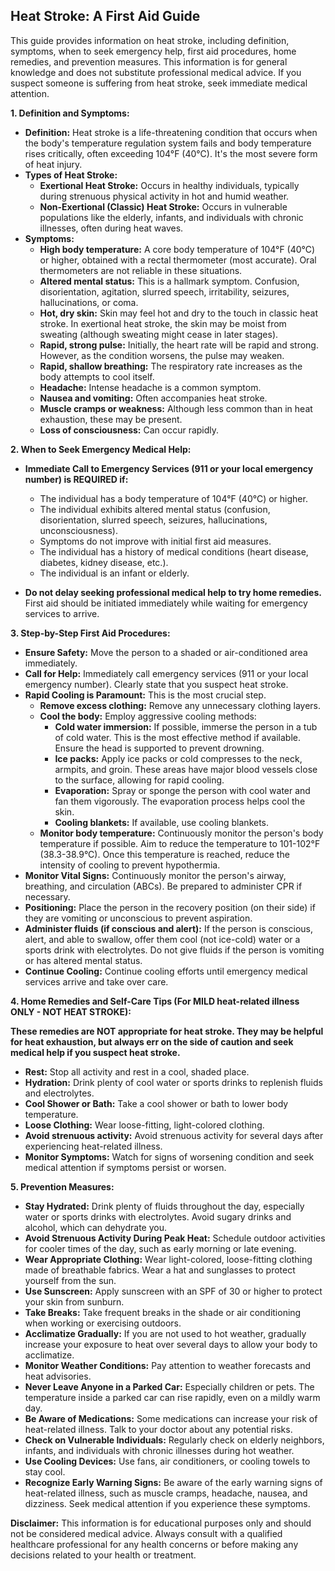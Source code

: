 ## Heat Stroke: A First Aid Guide

This guide provides information on heat stroke, including definition, symptoms, when to seek emergency help, first aid procedures, home remedies, and prevention measures. This information is for general knowledge and does not substitute professional medical advice. If you suspect someone is suffering from heat stroke, seek immediate medical attention.

**1. Definition and Symptoms:**

*   **Definition:** Heat stroke is a life-threatening condition that occurs when the body's temperature regulation system fails and body temperature rises critically, often exceeding 104°F (40°C). It's the most severe form of heat injury.
*   **Types of Heat Stroke:**
    *   **Exertional Heat Stroke:** Occurs in healthy individuals, typically during strenuous physical activity in hot and humid weather.
    *   **Non-Exertional (Classic) Heat Stroke:** Occurs in vulnerable populations like the elderly, infants, and individuals with chronic illnesses, often during heat waves.
*   **Symptoms:**
    *   **High body temperature:** A core body temperature of 104°F (40°C) or higher, obtained with a rectal thermometer (most accurate).  Oral thermometers are not reliable in these situations.
    *   **Altered mental status:** This is a hallmark symptom. Confusion, disorientation, agitation, slurred speech, irritability, seizures, hallucinations, or coma.
    *   **Hot, dry skin:** Skin may feel hot and dry to the touch in classic heat stroke. In exertional heat stroke, the skin may be moist from sweating (although sweating might cease in later stages).
    *   **Rapid, strong pulse:** Initially, the heart rate will be rapid and strong. However, as the condition worsens, the pulse may weaken.
    *   **Rapid, shallow breathing:** The respiratory rate increases as the body attempts to cool itself.
    *   **Headache:** Intense headache is a common symptom.
    *   **Nausea and vomiting:** Often accompanies heat stroke.
    *   **Muscle cramps or weakness:** Although less common than in heat exhaustion, these may be present.
    *   **Loss of consciousness:** Can occur rapidly.

**2. When to Seek Emergency Medical Help:**

*   **Immediate Call to Emergency Services (911 or your local emergency number) is REQUIRED if:**
    *   The individual has a body temperature of 104°F (40°C) or higher.
    *   The individual exhibits altered mental status (confusion, disorientation, slurred speech, seizures, hallucinations, unconsciousness).
    *   Symptoms do not improve with initial first aid measures.
    *   The individual has a history of medical conditions (heart disease, diabetes, kidney disease, etc.).
    *   The individual is an infant or elderly.

*   **Do not delay seeking professional medical help to try home remedies.**  First aid should be initiated immediately while waiting for emergency services to arrive.

**3. Step-by-Step First Aid Procedures:**

*   **Ensure Safety:** Move the person to a shaded or air-conditioned area immediately.
*   **Call for Help:** Immediately call emergency services (911 or your local emergency number).  Clearly state that you suspect heat stroke.
*   **Rapid Cooling is Paramount:** This is the most crucial step.
    *   **Remove excess clothing:** Remove any unnecessary clothing layers.
    *   **Cool the body:** Employ aggressive cooling methods:
        *   **Cold water immersion:**  If possible, immerse the person in a tub of cold water. This is the most effective method if available. Ensure the head is supported to prevent drowning.
        *   **Ice packs:** Apply ice packs or cold compresses to the neck, armpits, and groin. These areas have major blood vessels close to the surface, allowing for rapid cooling.
        *   **Evaporation:** Spray or sponge the person with cool water and fan them vigorously. The evaporation process helps cool the skin.
        *   **Cooling blankets:** If available, use cooling blankets.
    *   **Monitor body temperature:** Continuously monitor the person's body temperature if possible. Aim to reduce the temperature to 101-102°F (38.3-38.9°C).  Once this temperature is reached, reduce the intensity of cooling to prevent hypothermia.
*   **Monitor Vital Signs:** Continuously monitor the person's airway, breathing, and circulation (ABCs). Be prepared to administer CPR if necessary.
*   **Positioning:** Place the person in the recovery position (on their side) if they are vomiting or unconscious to prevent aspiration.
*   **Administer fluids (if conscious and alert):** If the person is conscious, alert, and able to swallow, offer them cool (not ice-cold) water or a sports drink with electrolytes.  Do not give fluids if the person is vomiting or has altered mental status.
*   **Continue Cooling:** Continue cooling efforts until emergency medical services arrive and take over care.

**4. Home Remedies and Self-Care Tips (For MILD heat-related illness ONLY - NOT HEAT STROKE):**

**These remedies are NOT appropriate for heat stroke. They may be helpful for heat exhaustion, but always err on the side of caution and seek medical help if you suspect heat stroke.**

*   **Rest:** Stop all activity and rest in a cool, shaded place.
*   **Hydration:** Drink plenty of cool water or sports drinks to replenish fluids and electrolytes.
*   **Cool Shower or Bath:** Take a cool shower or bath to lower body temperature.
*   **Loose Clothing:** Wear loose-fitting, light-colored clothing.
*   **Avoid strenuous activity:** Avoid strenuous activity for several days after experiencing heat-related illness.
*   **Monitor Symptoms:** Watch for signs of worsening condition and seek medical attention if symptoms persist or worsen.

**5. Prevention Measures:**

*   **Stay Hydrated:** Drink plenty of fluids throughout the day, especially water or sports drinks with electrolytes. Avoid sugary drinks and alcohol, which can dehydrate you.
*   **Avoid Strenuous Activity During Peak Heat:** Schedule outdoor activities for cooler times of the day, such as early morning or late evening.
*   **Wear Appropriate Clothing:** Wear light-colored, loose-fitting clothing made of breathable fabrics. Wear a hat and sunglasses to protect yourself from the sun.
*   **Use Sunscreen:** Apply sunscreen with an SPF of 30 or higher to protect your skin from sunburn.
*   **Take Breaks:** Take frequent breaks in the shade or air conditioning when working or exercising outdoors.
*   **Acclimatize Gradually:** If you are not used to hot weather, gradually increase your exposure to heat over several days to allow your body to acclimatize.
*   **Monitor Weather Conditions:** Pay attention to weather forecasts and heat advisories.
*   **Never Leave Anyone in a Parked Car:** Especially children or pets. The temperature inside a parked car can rise rapidly, even on a mildly warm day.
*   **Be Aware of Medications:** Some medications can increase your risk of heat-related illness. Talk to your doctor about any potential risks.
*   **Check on Vulnerable Individuals:** Regularly check on elderly neighbors, infants, and individuals with chronic illnesses during hot weather.
*   **Use Cooling Devices:** Use fans, air conditioners, or cooling towels to stay cool.
*   **Recognize Early Warning Signs:** Be aware of the early warning signs of heat-related illness, such as muscle cramps, headache, nausea, and dizziness. Seek medical attention if you experience these symptoms.

**Disclaimer:** This information is for educational purposes only and should not be considered medical advice. Always consult with a qualified healthcare professional for any health concerns or before making any decisions related to your health or treatment.
